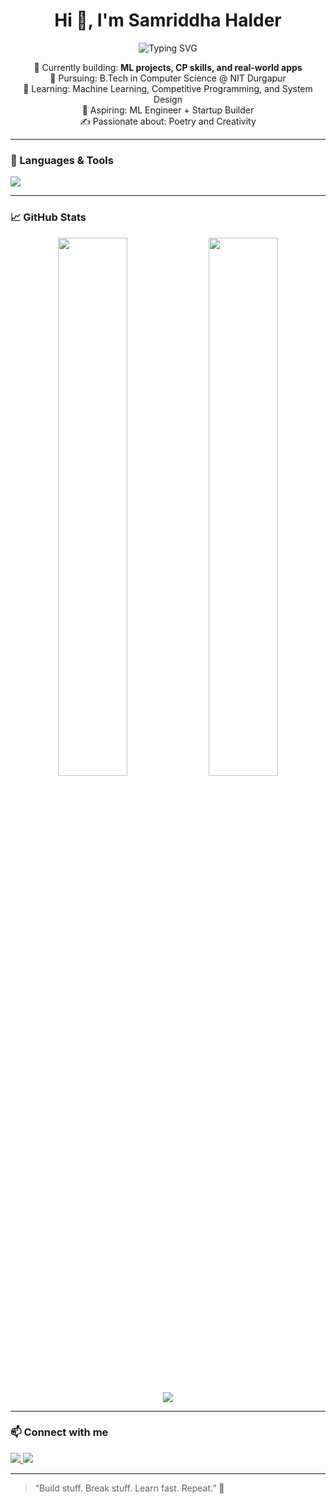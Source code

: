 


<h1 align="center">Hi 👋, I'm Samriddha Halder</h1>
<p align="center">
  <img src="https://readme-typing-svg.demolab.com?font=Fira+Code&pause=1000&center=true&vCenter=true&width=435&lines=Programmer+%7C+Problem+Solver+%7C+Builder" alt="Typing SVG" />
</p>

<p align="center">
  🔭 Currently building: <strong>ML projects, CP skills, and real-world apps</strong><br>
  📘 Pursuing: B.Tech in Computer Science @ NIT Durgapur<br>
  🧠 Learning: Machine Learning, Competitive Programming, and System Design<br>
  🚀 Aspiring: ML Engineer + Startup Builder<br>
  ✍️ Passionate about: Poetry and Creativity<br>
</p>

---

### 🧰 Languages & Tools

<p>
  <img src="https://skillicons.dev/icons?i=cpp,js,html,css,python,vscode" />
</p>


---

### 📈 GitHub Stats

<p align="center">
  <img width="47%" src="https://github-readme-stats.vercel.app/api?username=WiringIt&show_icons=true&theme=radical" />
  <img width="47%" src="https://github-readme-streak-stats.herokuapp.com/?user=WiringIt&theme=radical" />
</p>
<p align="center">
  <img src="https://github-readme-stats.vercel.app/api/top-langs/?username=WiringIt&layout=compact&theme=radical" />
</p>

---

### 📫 Connect with me


<p>
  <a href="mailto:samriddhahaldervis68@gmail.com">
    <img src="https://img.shields.io/badge/Email-D14836?style=flat&logo=gmail&logoColor=white" />
  </a>
  <a href="https://www.linkedin.com/in/samriddha-halder-52685627a/">
    <img src="https://img.shields.io/badge/LinkedIn-0077B5?style=flat&logo=linkedin&logoColor=white" />
  </a>
</p>


---

> “Build stuff. Break stuff. Learn fast. Repeat.” 🚀

